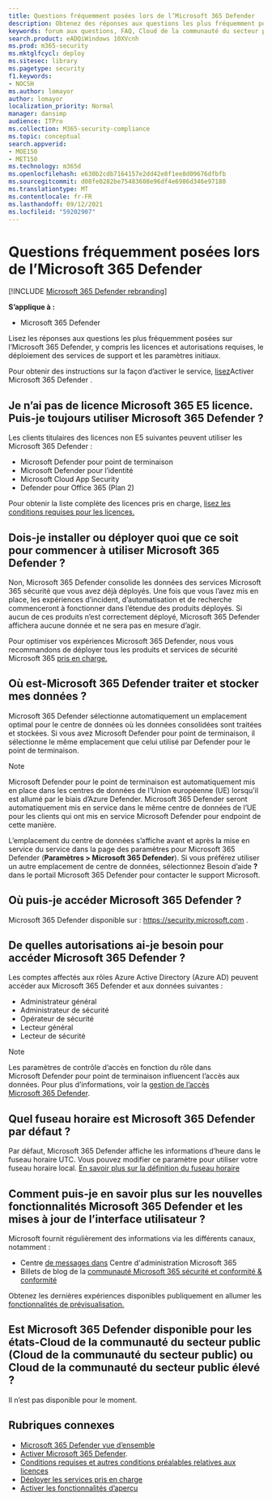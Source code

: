 ```yaml
---
title: Questions fréquemment posées lors de l’Microsoft 365 Defender
description: Obtenez des réponses aux questions les plus fréquemment posées sur la gestion des licences, les autorisations, les paramètres initiaux et d’autres produits et services liés à l’activation Microsoft 365 Defender
keywords: forum aux questions, FAQ, Cloud de la communauté du secteur public, démarrer, activer Microsoft 365 Defender, Microsoft 365 Defender, M365, sécurité, emplacement des données, autorisations requises, éligibilité aux licences, page paramètres
search.product: eADQiWindows 10XVcnh
ms.prod: m365-security
ms.mktglfcycl: deploy
ms.sitesec: library
ms.pagetype: security
f1.keywords:
- NOCSH
ms.author: lomayor
author: lomayor
localization_priority: Normal
manager: dansimp
audience: ITPro
ms.collection: M365-security-compliance
ms.topic: conceptual
search.appverid:
- MOE150
- MET150
ms.technology: m365d
ms.openlocfilehash: e630b2cdb7164157e2dd42e8f1ee8d09676dfbfb
ms.sourcegitcommit: d08fe0282be75483608e96df4e6986d346e97180
ms.translationtype: MT
ms.contentlocale: fr-FR
ms.lasthandoff: 09/12/2021
ms.locfileid: "59202907"
---
```

# <a name="frequently-asked-questions-when-turning-on-microsoft-365-defender"></a>Questions fréquemment posées lors de l’Microsoft 365 Defender

[!INCLUDE [Microsoft 365 Defender rebranding](../includes/microsoft-defender.md)]


**S’applique à :**
- Microsoft 365 Defender

Lisez les réponses aux questions les [](microsoft-365-defender.md)plus fréquemment posées sur l’Microsoft 365 Defender, y compris les licences et autorisations requises, le déploiement des services de support et les paramètres initiaux.

Pour obtenir des instructions sur la façon d’activer le service, [lisez](m365d-enable.md)Activer Microsoft 365 Defender .

## <a name="i-dont-have-a-microsoft-365-e5-license-can-i-still-use-microsoft-365-defender"></a>Je n’ai pas de licence Microsoft 365 E5 licence. Puis-je toujours utiliser Microsoft 365 Defender ?

Les clients titulaires des licences non E5 suivantes peuvent utiliser les Microsoft 365 Defender :

- Microsoft Defender pour point de terminaison
- Microsoft Defender pour l’identité
- Microsoft Cloud App Security
- Defender pour Office 365 (Plan 2)

Pour obtenir la liste complète des licences pris en charge, [lisez les conditions requises pour les licences.](prerequisites.md#licensing-requirements)

## <a name="do-i-need-to-install-or-deploy-anything-to-start-using-microsoft-365-defender"></a>Dois-je installer ou déployer quoi que ce soit pour commencer à utiliser Microsoft 365 Defender ?

Non, Microsoft 365 Defender consolide les données des services Microsoft 365 sécurité que vous avez déjà déployés. Une fois que vous l’avez mis en place, les expériences d’incident, d’automatisation et de recherche commenceront à fonctionner dans l’étendue des produits déployés. Si aucun de ces produits n’est correctement déployé, Microsoft 365 Defender affichera aucune donnée et ne sera pas en mesure d’agir.

Pour optimiser vos expériences Microsoft 365 Defender, nous  vous recommandons de déployer tous les produits et services de sécurité Microsoft 365 [pris en charge.](deploy-supported-services.md)

## <a name="where-does-microsoft-365-defender-process-and-store-my-data"></a>Où est-Microsoft 365 Defender traiter et stocker mes données ?

Microsoft 365 Defender sélectionne automatiquement un emplacement optimal pour le centre de données où les données consolidées sont traitées et stockées. Si vous avez Microsoft Defender pour point de terminaison, il sélectionne le même emplacement que celui utilisé par Defender pour le point de terminaison.

>[!NOTE]
>Microsoft Defender pour le point de terminaison est automatiquement mis en place dans les centres de données de l’Union européenne (UE) lorsqu’il est allumé par le biais d’Azure Defender. Microsoft 365 Defender seront automatiquement mis en service dans le même centre de données de l’UE pour les clients qui ont mis en service Microsoft Defender pour endpoint de cette manière.

L’emplacement du centre de données s’affiche avant et après la mise en service du service dans la page des paramètres pour Microsoft 365 Defender (**Paramètres > Microsoft 365 Defender**). Si vous préférez utiliser un autre emplacement de centre de données, sélectionnez Besoin d’aide **?** dans le portail Microsoft 365 Defender pour contacter le support Microsoft.

## <a name="where-can-i-access-microsoft-365-defender"></a>Où puis-je accéder Microsoft 365 Defender ?

Microsoft 365 Defender disponible sur : <https://security.microsoft.com> .

## <a name="what-permissions-do-i-need-to-access-microsoft-365-defender"></a>De quelles autorisations ai-je besoin pour accéder Microsoft 365 Defender ?

Les comptes affectés aux rôles Azure Active Directory (Azure AD) peuvent accéder aux Microsoft 365 Defender et aux données suivantes :

- Administrateur général
- Administrateur de sécurité
- Opérateur de sécurité
- Lecteur général
- Lecteur de sécurité

> [!NOTE]
> Les paramètres de contrôle d’accès en fonction du rôle dans Microsoft Defender pour point de terminaison influencent l’accès aux données. Pour plus d’informations, voir la [gestion de l’accès Microsoft 365 Defender](m365d-permissions.md).

## <a name="what-time-zone-does-microsoft-365-defender-default-to"></a>Quel fuseau horaire est Microsoft 365 Defender par défaut ?

Par défaut, Microsoft 365 Defender affiche les informations d’heure dans le fuseau horaire UTC. Vous pouvez modifier ce paramètre pour utiliser votre fuseau horaire local. [En savoir plus sur la définition du fuseau horaire](m365d-time-zone.md)

## <a name="how-can-i-learn-about-new-microsoft-365-defender-feature-and-ui-updates"></a>Comment puis-je en savoir plus sur les nouvelles fonctionnalités Microsoft 365 Defender et les mises à jour de l’interface utilisateur ?

Microsoft fournit régulièrement des informations via les différents canaux, notamment :

- Centre [de messages dans](../../admin/manage/message-center.md) Centre d'administration Microsoft 365
- Billets de blog de la [communauté Microsoft 365 sécurité et conformité & conformité](https://techcommunity.microsoft.com/t5/security-privacy-and-compliance/bg-p/securityprivacycompliance)

Obtenez les dernières expériences disponibles publiquement en allumer les [fonctionnalités de prévisualisation.](preview.md)

## <a name="is-microsoft-365-defender-available-for-us-government-community-cloud-gcc-or-gcc-high"></a>Est Microsoft 365 Defender disponible pour les états-Cloud de la communauté du secteur public (Cloud de la communauté du secteur public) ou Cloud de la communauté du secteur public élevé ?

Il n’est pas disponible pour le moment.

## <a name="related-topics"></a>Rubriques connexes

- [Microsoft 365 Defender vue d’ensemble](microsoft-365-defender.md)
- [Activer Microsoft 365 Defender](m365d-enable.md).
- [Conditions requises et autres conditions préalables relatives aux licences](prerequisites.md)
- [Déployer les services pris en charge](deploy-supported-services.md)
- [Activer les fonctionnalités d’aperçu](preview.md)
